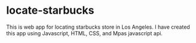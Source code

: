 # locate-starbucks
This is web app for locating starbucks store in Los Angeles.
I have created this app using Javascript, HTML, CSS, and Mpas javascript api.
